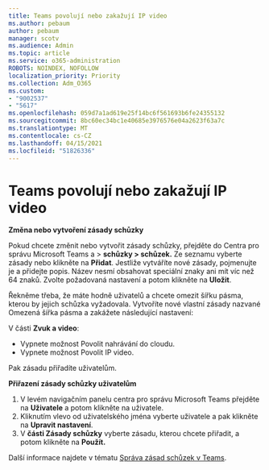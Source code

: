 ```yaml
---
title: Teams povolují nebo zakažují IP video
ms.author: pebaum
author: pebaum
manager: scotv
ms.audience: Admin
ms.topic: article
ms.service: o365-administration
ROBOTS: NOINDEX, NOFOLLOW
localization_priority: Priority
ms.collection: Adm_O365
ms.custom:
- "9002537"
- "5617"
ms.openlocfilehash: 059d7a1ad619e25f14bc6f561693b6fe24355132
ms.sourcegitcommit: 8bc60ec34bc1e40685e3976576e04a2623f63a7c
ms.translationtype: MT
ms.contentlocale: cs-CZ
ms.lasthandoff: 04/15/2021
ms.locfileid: "51826336"
---
```

# <a name="teams-allow-or-disable-ip-video"></a>Teams povolují nebo zakažují IP video

**Změna nebo vytvoření zásady schůzky**

Pokud chcete změnit nebo vytvořit zásady schůzky, přejděte do Centra pro správu Microsoft Teams a > **schůzky > schůzek.** Ze seznamu vyberte zásady nebo klikněte na **Přidat**. Jestliže vytváříte nové zásady, pojmenujte je a přidejte popis. Název nesmí obsahovat speciální znaky ani mít víc než 64 znaků. Zvolte požadovaná nastavení a potom klikněte na **Uložit**.

Řekněme třeba, že máte hodně uživatelů a chcete omezit šířku pásma, kterou by jejich schůzka vyžadovala. Vytvoříte nové vlastní zásady nazvané Omezená šířka pásma a zakážete následující nastavení:

V části **Zvuk a video**:

- Vypnete možnost Povolit nahrávání do cloudu.
- Vypnete možnost Povolit IP video.

Pak zásadu přiřadíte uživatelům.

**Přiřazení zásady schůzky uživatelům**

1. V levém navigačním panelu centra pro správu Microsoft Teams přejděte na **Uživatele** a potom klikněte na uživatele.
2. Kliknutím vlevo od uživatelského jména vyberte uživatele a pak klikněte na **Upravit nastavení**.
3. V **části Zásady schůzky** vyberte zásadu, kterou chcete přiřadit, a potom klikněte na **Použít.**

Další informace najdete v tématu [Správa zásad schůzek v Teams](https://docs.microsoft.com/microsoftteams/meeting-policies-in-teams).
